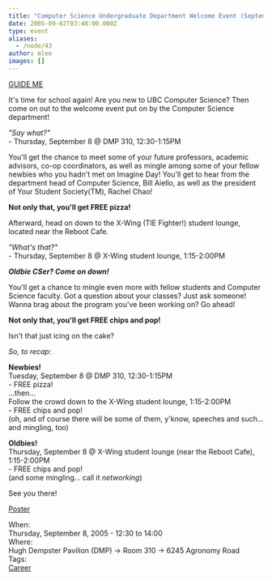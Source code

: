 ```yaml
---
title: "Computer Science Undergraduate Department Welcome Event (September 8, 2005)"
date: 2005-09-02T03:48:00.000Z
type: event
aliases:
  - /node/43
author: mlee
images: []
---
```


<div class="field field-name-body field-type-text-with-summary field-label-hidden"><div class="field-items"><div class="field-item even"><p><a href="http://www.maps.ubc.ca/PROD/index_detail.php?show=y,n,n,n,n,y&amp;bldg2Search=n&amp;locat1=164" target="_blank">GUIDE ME</a></p>
<p>It&apos;s time for school again!  Are you new to UBC Computer Science?  Then come on out to the welcome event put on by the Computer Science department!</p>
<p><em>&quot;Say what?&quot;</em><br>
- Thursday, September 8 @ DMP 310, 12:30-1:15PM</p>
<p>You&apos;ll get the chance to meet some of your future professors, academic advisors, co-op coordinators, as well as mingle among some of your fellow newbies who you hadn&apos;t met on Imagine Day!  You&apos;ll get to hear from the department head of Computer Science, Bill Aiello, as well as the president of Your Student Society(TM), Rachel Chao!</p>
<p><strong>Not only that, you&apos;ll get FREE pizza!</strong></p>
<p>Afterward, head on down to the X-Wing (TIE Fighter!) student lounge, located near the Reboot Cafe.</p>
<p><em>&quot;What&apos;s that?&quot;</em><br>
- Thursday, September 8 @ X-Wing student lounge, 1:15-2:00PM</p>
<p><strong><em>Oldbie CSer?  Come on down!</em></strong></p>
<p>You&apos;ll get a chance to mingle even more with fellow students and Computer Science faculty.  Got a question about your classes?  Just ask someone!  Wanna brag about the program you&apos;ve been working on?  Go ahead!</p>
<p><strong>Not only that, you&apos;ll get FREE chips and pop!</strong></p>
<p>Isn&apos;t that just icing on the cake?</p>
<p><em>So, to recap:</em></p>
<p><strong>Newbies!</strong><br>
Tuesday, September 8 @ DMP 310, 12:30-1:15PM<br>
- FREE pizza!<br>
...then...<br>
Follow the crowd down to the X-Wing student lounge, 1:15-2:00PM<br>
- FREE chips and pop!<br>
(oh, and of course there will be some of them, y&apos;know, speeches and such... and mingling, too)</p>
<p><strong>Oldbies!</strong><br>
Thursday, September 8 @ X-Wing student lounge (near the Reboot Cafe), 1:15-2:00PM<br>
- FREE chips and pop!<br>
(and some mingling... call it <em>networking</em>)</p>
<p>See you there!</p>
<p><a href="http://www.cs.ubc.ca/events/documents/flowdiagram.pdf" target="_blank">Poster</a></p>
</div></div></div><div class="field field-name-field-dates field-type-datetime field-label-above"><div class="field-label">When:&#xA0;</div><div class="field-items"><div class="field-item even"><span class="date-display-single">Thursday, September 8, 2005 - <span class="date-display-range"><span class="date-display-start">12:30</span> to <span class="date-display-end">14:00</span></span></span></div></div></div><div class="field field-name-field-location field-type-text field-label-above"><div class="field-label">Where:&#xA0;</div><div class="field-items"><div class="field-item even">Hugh Dempster Pavilion (DMP) -&gt; Room 310 -&gt; 6245 Agronomy Road</div></div></div>    <footer>
    <div class="field field-name-field-tags field-type-taxonomy-term-reference field-label-above"><div class="field-label">Tags:&#xA0;</div><div class="field-items"><div class="field-item even"><a href="/career">Career</a></div></div></div>      </footer>
